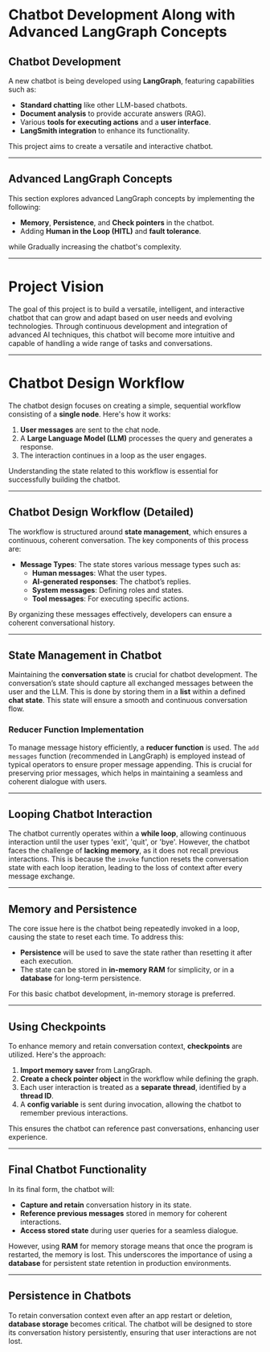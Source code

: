 # Chatbot Development Along with Advanced LangGraph Concepts

## Chatbot Development

A new chatbot is being developed using **LangGraph**, featuring capabilities such as:

- **Standard chatting** like other LLM-based chatbots.
- **Document analysis** to provide accurate answers (RAG).
- Various **tools for executing actions** and a **user interface**.
- **LangSmith integration** to enhance its functionality.

This project aims to create a versatile and interactive chatbot.

---

## Advanced LangGraph Concepts

This section explores advanced LangGraph concepts by implementing the following:

- **Memory**, **Persistence**, and **Check pointers** in the chatbot.
- Adding **Human in the Loop (HITL)** and **fault tolerance**.

while Gradually increasing the chatbot's complexity.

---

# Project Vision

The goal of this project is to build a versatile, intelligent, and interactive chatbot that can grow and adapt based on user needs and evolving technologies. Through continuous development and integration of advanced AI techniques, this chatbot will become more intuitive and capable of handling a wide range of tasks and conversations.

---

# Chatbot Design Workflow

The chatbot design focuses on creating a simple, sequential workflow consisting of a **single node**. Here's how it works:

1. **User messages** are sent to the chat node.
2. A **Large Language Model (LLM)** processes the query and generates a response.
3. The interaction continues in a loop as the user engages.

Understanding the state related to this workflow is essential for successfully building the chatbot.

---

## Chatbot Design Workflow (Detailed)

The workflow is structured around **state management**, which ensures a continuous, coherent conversation. The key components of this process are:

- **Message Types**: The state stores various message types such as:
  - **Human messages**: What the user types.
  - **AI-generated responses**: The chatbot’s replies.
  - **System messages**: Defining roles and states.
  - **Tool messages**: For executing specific actions.

By organizing these messages effectively, developers can ensure a coherent conversational history.

---

## State Management in Chatbot

Maintaining the **conversation state** is crucial for chatbot development. The conversation’s state should capture all exchanged messages between the user and the LLM. This is done by storing them in a **list** within a defined **chat state**. This state will ensure a smooth and continuous conversation flow.

### Reducer Function Implementation

To manage message history efficiently, a **reducer function** is used. The `add messages` function (recommended in LangGraph) is employed instead of typical operators to ensure proper message appending. This is crucial for preserving prior messages, which helps in maintaining a seamless and coherent dialogue with users.

---

## Looping Chatbot Interaction

The chatbot currently operates within a **while loop**, allowing continuous interaction until the user types 'exit', 'quit', or 'bye'. However, the chatbot faces the challenge of **lacking memory**, as it does not recall previous interactions. This is because the `invoke` function resets the conversation state with each loop iteration, leading to the loss of context after every message exchange.

---

## Memory and Persistence

The core issue here is the chatbot being repeatedly invoked in a loop, causing the state to reset each time. To address this:

- **Persistence** will be used to save the state rather than resetting it after each execution.
- The state can be stored in **in-memory RAM** for simplicity, or in a **database** for long-term persistence.
  
For this basic chatbot development, in-memory storage is preferred.

---

## Using Checkpoints

To enhance memory and retain conversation context, **checkpoints** are utilized. Here's the approach:

1. **Import memory saver** from LangGraph.
2. **Create a check pointer object** in the workflow while defining the graph.
3. Each user interaction is treated as a **separate thread**, identified by a **thread ID**.
4. A **config variable** is sent during invocation, allowing the chatbot to remember previous interactions.

This ensures the chatbot can reference past conversations, enhancing user experience.

---

## Final Chatbot Functionality

In its final form, the chatbot will:

- **Capture and retain** conversation history in its state.
- **Reference previous messages** stored in memory for coherent interactions.
- **Access stored state** during user queries for a seamless dialogue.

However, using **RAM** for memory storage means that once the program is restarted, the memory is lost. This underscores the importance of using a **database** for persistent state retention in production environments.

---

## Persistence in Chatbots

To retain conversation context even after an app restart or deletion, **database storage** becomes critical. The chatbot will be designed to store its conversation history persistently, ensuring that user interactions are not lost.




